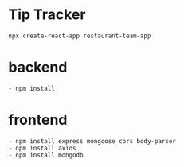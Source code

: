 # Tip Tracker


```
npx create-react-app restaurant-team-app
```
# backend
    - npm install

# frontend
    - npm install express mongoose cors body-parser
    - npm install axios
    - npm install mongodb
